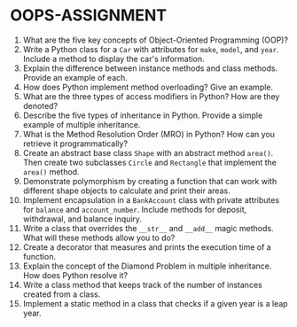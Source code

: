 # OOPS-ASSIGNMENT

1. What are the five key concepts of Object-Oriented Programming (OOP)?
2. Write a Python class for a `Car` with attributes for `make`, `model`, and `year`. Include a method to display the car's information.
3. Explain the difference between instance methods and class methods. Provide an example of each.
4. How does Python implement method overloading? Give an example.
5. What are the three types of access modifiers in Python? How are they denoted?
6. Describe the five types of inheritance in Python. Provide a simple example of multiple inheritance.
7. What is the Method Resolution Order (MRO) in Python? How can you retrieve it programmatically?
8. Create an abstract base class `Shape` with an abstract method `area()`. Then create two subclasses `Circle` and `Rectangle` that implement the `area()` method.
9. Demonstrate polymorphism by creating a function that can work with different shape objects to calculate and print their areas.
10. Implement encapsulation in a `BankAccount` class with private attributes for `balance` and `account_number`. Include methods for deposit, withdrawal, and balance inquiry.
11. Write a class that overrides the `__str__` and `__add__` magic methods. What will these methods allow you to do?
12. Create a decorator that measures and prints the execution time of a function.
13. Explain the concept of the Diamond Problem in multiple inheritance. How does Python resolve it?
14. Write a class method that keeps track of the number of instances created from a class.
15. Implement a static method in a class that checks if a given year is a leap year.
